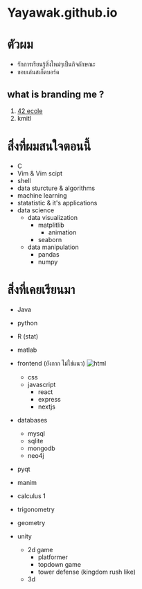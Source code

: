# Yayawak.github.io
# ตัวผม
- รักการเรียนรู้สิ่งใหม่ๆเป็นกิจลักษณะ
- ขอบเล่นสเก็ตบอร์ด

## what is branding me ?
1. [42 ecole](https://github.com/Yayawak/42Bangkok)
2. kmitl
# สิ่งที่ผมสนใจตอนนี้
- C 
- Vim & Vim scipt
- shell 
- data sturcture & algorithms
- machine learning
- statatistic & it's applications
- data science
  - data visualization
      - matplitlib
          - animation
      - seaborn
  - data manipulation
    - pandas
    - numpy

# สิ่งที่เคยเรียนมา
- Java
- python
- R (stat)
- matlab
- frontend (ยังกาก ไม่ใช่แนว)
  ![html](https://camo.githubusercontent.com/9a7c8c4ee62739436a191706be9f786a813dc377ce778522da198cb94874dc22/68747470733a2f2f696d672e736869656c64732e696f2f62616467652f2d48544d4c352d2532334534344432373f7374796c653d666c61742d737175617265266c6f676f3d68746d6c35266c6f676f436f6c6f723d666666666666)
  
  - css
  - javascript
     - react
     - express
     - nextjs
- databases
   - mysql
   - sqlite
   - mongodb
   - neo4j

- pyqt
- manim
- calculus 1
- trigonometry
- geometry
- unity
  - 2d game
    - platformer
    - topdown game
    - tower defense (kingdom rush like)
  - 3d
    
